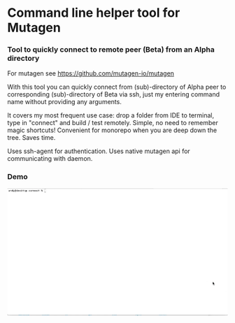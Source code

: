 # Command line helper tool for Mutagen 

### Tool to quickly connect to remote peer (Beta) from an Alpha directory

For mutagen see https://github.com/mutagen-io/mutagen

With this tool you can quickly connect from (sub)-directory of Alpha peer to corresponding (sub)-directory of Beta via ssh,
 just my entering command name without providing any arguments.

It covers my most frequent use case: drop a folder from IDE to terminal, type in "connect" and build / test remotely.
 Simple, no need to remember magic shortcuts! Convenient for monorepo when you are deep down the tree. Saves time.

Uses ssh-agent for authentication. Uses native mutagen api for communicating with daemon.

### Demo
![](demo.gif)
